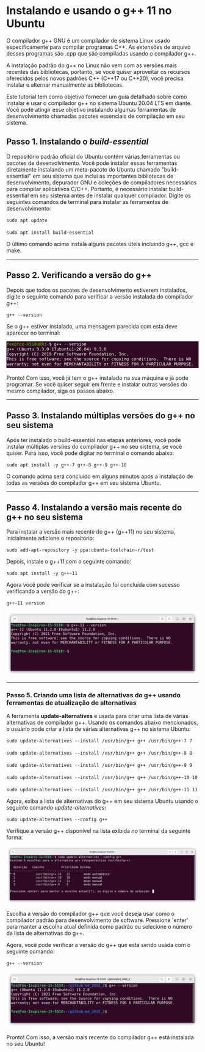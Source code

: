 # Instalando e usando o g++ 11 no Ubuntu

O compilador g++ GNU é um compilador de sistema Linux usado especificamente para compilar programas C++. As extensões de arquivo desses programas são .cpp que são compiladas usando o compilador g++.

A instalação padrão do g++ no Linux não vem com as versões mais recentes das bibliotecas, portanto, se você quiser aproveitar os recursos oferecidos pelos novos padrões C++ (C++17 ou C++20), você precisa instalar e alternar manualmente as bibliotecas.

Este tutorial tem como objetivo fornecer um guia detalhado sobre como instalar e usar o compilador g++ no sistema Ubuntu 20.04 LTS em diante. Você pode atingir esse objetivo instalando algumas ferramentas de desenvolvimento chamadas pacotes essenciais de compilação em seu sistema.

## Passo 1. Instalando o *build-essential*

O repositório padrão oficial do Ubuntu contém várias ferramentas ou pacotes de desenvolvimento. Você pode instalar essas ferramentas diretamente instalando um meta-pacote do Ubuntu chamado "build-essential" em seu sistema que inclui as importantes bibliotecas de desenvolvimento, depurador GNU e coleções de compiladores necessários para compilar aplicativos C/C++. Portanto, é necessário instalar build-essential em seu sistema antes de instalar qualquer compilador. Digite os seguintes comandos de terminal para instalar as ferramentas de desenvolvimento:

```
sudo apt update

sudo apt install build-essential
```

O último comando acima instala alguns pacotes úteis incluindo g++, gcc e make.

---

## Passo 2. Verificando a versão do g++

Depois que todos os pacotes de desenvolvimento estiverem instalados, digite o seguinte comando para verificar a versão instalada do compilador g++:

```
g++ --version
```

Se o g++ estiver instalado, uma mensagem parecida com esta deve aparecer no terminal:

![](images/tela.png)

Pronto! Com isso, você já tem o g++ instalado na sua máquina e já pode programar. Se você quiser seguir em frente e instalar outras versões do mesmo compilador, siga os passos abaixo.

---

## Passo 3. Instalando múltiplas versões do g++ no seu sistema

Após ter instalado o build-essential nas etapas anteriores, você pode instalar múltiplas versões do compilador g++ no seu sistema, se você quiser. Para isso, você pode digitar no terminal o comando abaixo:

```
sudo apt install -y g++-7 g++-8 g++-9 g++-10
```

O comando acima será concluído em alguns minutos após a instalação de todas as versões do compilador g++ em seu sistema Ubuntu.

---

## Passo 4. Instalando a versão mais recente do g++ no seu sistema

Para instalar a versão mais recente do g++ (g++11) no seu sistema, inicialmente adicione o repositório:

```
sudo add-apt-repository -y ppa:ubuntu-toolchain-r/test
```

Depois, instale o g++11 com o seguinte comando:

```
sudo apt install -y g++-11
```

Agora você pode verificar se a instalação foi concluída com sucesso verificando a versão do g++:

```
g++-11 version
```

![](images/tela2.png)

---

### Passo 5. Criando uma lista de alternativas do g++ usando ferramentas de atualização de alternativas

A ferramenta **update-alternatives** é usada para criar uma lista de várias alternativas de compilador g++. Usando os comandos abaixo mencionados, o usuário pode criar a lista de várias alternativas g++ no sistema Ubuntu:

```
sudo update-alternatives --install /usr/bin/g++ g++ /usr/bin/g++-7 7

sudo update-alternatives --install /usr/bin/g++ g++ /usr/bin/g++-8 8

sudo update-alternatives --install /usr/bin/g++ g++ /usr/bin/g++-9 9

sudo update-alternatives --install /usr/bin/g++ g++ /usr/bin/g++-10 10

sudo update-alternatives --install /usr/bin/g++ g++ /usr/bin/g++-11 11
```


Agora, exiba a lista de alternativas do g++ em seu sistema Ubuntu usando o seguinte comando *update-alternatives*:

```
sudo update-alternatives --config g++
```

Verifique a versão g++ disponível na lista exibida no terminal da seguinte forma:

![](images/tela3.png)

Escolha a versão do compilador g++ que você deseja usar como o compilador padrão para desenvolvimento de software. Pressione 'enter' para manter a escolha atual definida como padrão ou selecione o número da lista de alternativas do g++.

Agora, você pode verificar a versão do g++ que está sendo usada com o seguinte comando:

```
g++ --version
```

![](images/tela4.png)

Pronto! Com isso, a versão mais recente do compilador g++ está instalada no seu Ubuntu!